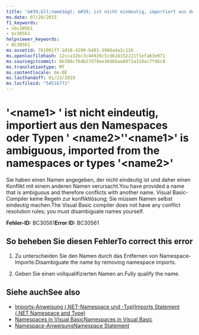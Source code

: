 ```yaml
---
title: '&#39;&lt;name1&gt; &#39; ist nicht eindeutig, importiert aus den Namespaces oder Typen &#39; &lt;name2&gt;&#39;'
ms.date: 07/20/2015
f1_keywords:
- vbc30561
- bc30561
helpviewer_keywords:
- BC30561
ms.assetid: 761091f7-1018-4299-b481-3966a4a2c126
ms.openlocfilehash: 12cca32bc3c44926c5cd616152221f1efa63e971
ms.sourcegitcommit: 6b308cf6d627d78ee36dbbae8972a310ac7fd6c8
ms.translationtype: MT
ms.contentlocale: de-DE
ms.lasthandoff: 01/23/2019
ms.locfileid: "54516771"
---
```

# <a name="39ltname1gt39-is-ambiguous-imported-from-the-namespaces-or-types-39ltname2gt39"></a><span data-ttu-id="b9e87-102">&#39;&lt;name1&gt; &#39; ist nicht eindeutig, importiert aus den Namespaces oder Typen &#39; &lt;name2&gt;&#39;</span><span class="sxs-lookup"><span data-stu-id="b9e87-102">&#39;&lt;name1&gt;&#39; is ambiguous, imported from the namespaces or types &#39;&lt;name2&gt;&#39;</span></span>
<span data-ttu-id="b9e87-103">Sie haben einen Namen angegeben, der nicht eindeutig ist und daher einen Konflikt mit einem anderen Namen verursacht.</span><span class="sxs-lookup"><span data-stu-id="b9e87-103">You have provided a name that is ambiguous and therefore conflicts with another name.</span></span> <span data-ttu-id="b9e87-104">Visual Basic-Compiler keine Regeln zur konfliktlösung; Sie müssen Namen selbst eindeutig machen.</span><span class="sxs-lookup"><span data-stu-id="b9e87-104">The Visual Basic compiler does not have any conflict resolution rules; you must disambiguate names yourself.</span></span>  
  
 <span data-ttu-id="b9e87-105">**Fehler-ID:** BC30561</span><span class="sxs-lookup"><span data-stu-id="b9e87-105">**Error ID:** BC30561</span></span>  
  
## <a name="to-correct-this-error"></a><span data-ttu-id="b9e87-106">So beheben Sie diesen Fehler</span><span class="sxs-lookup"><span data-stu-id="b9e87-106">To correct this error</span></span>  
  
1.  <span data-ttu-id="b9e87-107">Zu unterscheiden Sie den Namen durch das Entfernen von Namespace-Importe.</span><span class="sxs-lookup"><span data-stu-id="b9e87-107">Disambiguate the name by removing namespace imports.</span></span>  
  
2.  <span data-ttu-id="b9e87-108">Geben Sie einen vollqualifizierten Namen an.</span><span class="sxs-lookup"><span data-stu-id="b9e87-108">Fully qualify the name.</span></span>  
  
## <a name="see-also"></a><span data-ttu-id="b9e87-109">Siehe auch</span><span class="sxs-lookup"><span data-stu-id="b9e87-109">See also</span></span>
- [<span data-ttu-id="b9e87-110">Imports-Anweisung (.NET-Namespace und -Typ)</span><span class="sxs-lookup"><span data-stu-id="b9e87-110">Imports Statement (.NET Namespace and Type)</span></span>](../../../visual-basic/language-reference/statements/imports-statement-net-namespace-and-type.md)
- [<span data-ttu-id="b9e87-111">Namespaces in Visual Basic</span><span class="sxs-lookup"><span data-stu-id="b9e87-111">Namespaces in Visual Basic</span></span>](../../../visual-basic/programming-guide/program-structure/namespaces.md)
- [<span data-ttu-id="b9e87-112">Namespace-Anweisung</span><span class="sxs-lookup"><span data-stu-id="b9e87-112">Namespace Statement</span></span>](../../../visual-basic/language-reference/statements/namespace-statement.md)

